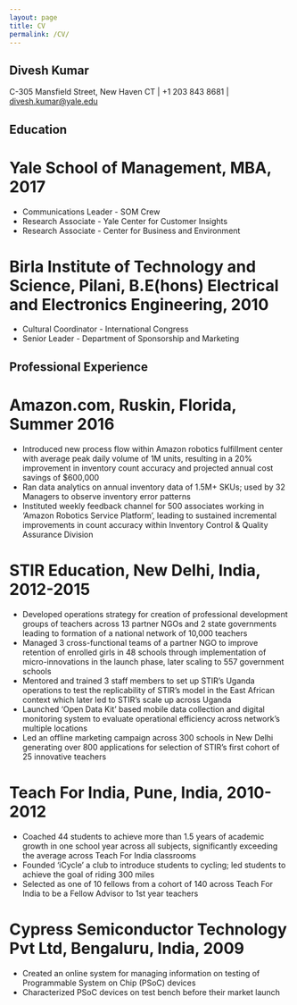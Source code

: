 ```yaml
---
layout: page
title: CV
permalink: /CV/
---
```


## Divesh Kumar
C-305 Mansfield Street, New Haven CT | +1 203 843 8681 | divesh.kumar@yale.edu 

## Education

# Yale School of Management, MBA, 2017
* Communications Leader - SOM Crew 
* Research Associate - Yale Center for Customer Insights 
* Research Associate - Center for Business and Environment 

# Birla Institute of Technology and Science, Pilani, B.E(hons) Electrical and Electronics Engineering, 2010
* Cultural Coordinator - International Congress
* Senior Leader - Department of Sponsorship and Marketing

## Professional Experience

# Amazon.com, Ruskin, Florida, Summer 2016
* Introduced new process flow within Amazon robotics fulfillment center with average peak daily volume of 1M units, resulting in a 20% improvement in inventory count accuracy and projected annual cost savings of $600,000
* Ran data analytics on annual inventory data of 1.5M+ SKUs; used by 32 Managers to observe inventory error patterns
* Instituted weekly feedback channel for 500 associates working in ‘Amazon Robotics Service Platform’, leading to sustained incremental improvements in count accuracy within Inventory Control & Quality Assurance Division

# STIR Education, New Delhi, India, 2012-2015
* Developed operations strategy for creation of professional development groups of teachers across 13 partner NGOs and 2 state governments leading to formation of a national network of 10,000 teachers
* Managed 3 cross-functional teams of a partner NGO to improve retention of enrolled girls in 48 schools through implementation of micro-innovations in the launch phase, later scaling to 557 government schools
* Mentored and trained 3 staff members to set up STIR’s Uganda operations to test the replicability of STIR’s model in the East African context which later led to STIR’s scale up across Uganda
* Launched ‘Open Data Kit’ based mobile data collection and digital monitoring system to evaluate operational efficiency across network’s multiple locations
* Led an offline marketing campaign across 300 schools in New Delhi generating over 800 applications for selection of STIR’s first cohort of 25 innovative teachers

# Teach For India, Pune, India, 2010-2012
* Coached 44 students to achieve more than 1.5 years of academic growth in one school year across all subjects, significantly exceeding the average across Teach For India classrooms
* Founded ‘iCycle’ a club to introduce students to cycling; led students to achieve the goal of riding 300 miles
* Selected as one of 10 fellows from a cohort of 140 across Teach For India to be a Fellow Advisor to 1st year teachers

# Cypress Semiconductor Technology Pvt Ltd, Bengaluru, India, 2009
* Created an online system for managing information on testing of Programmable System on Chip (PSoC) devices
* Characterized PSoC devices on test bench before their market launch